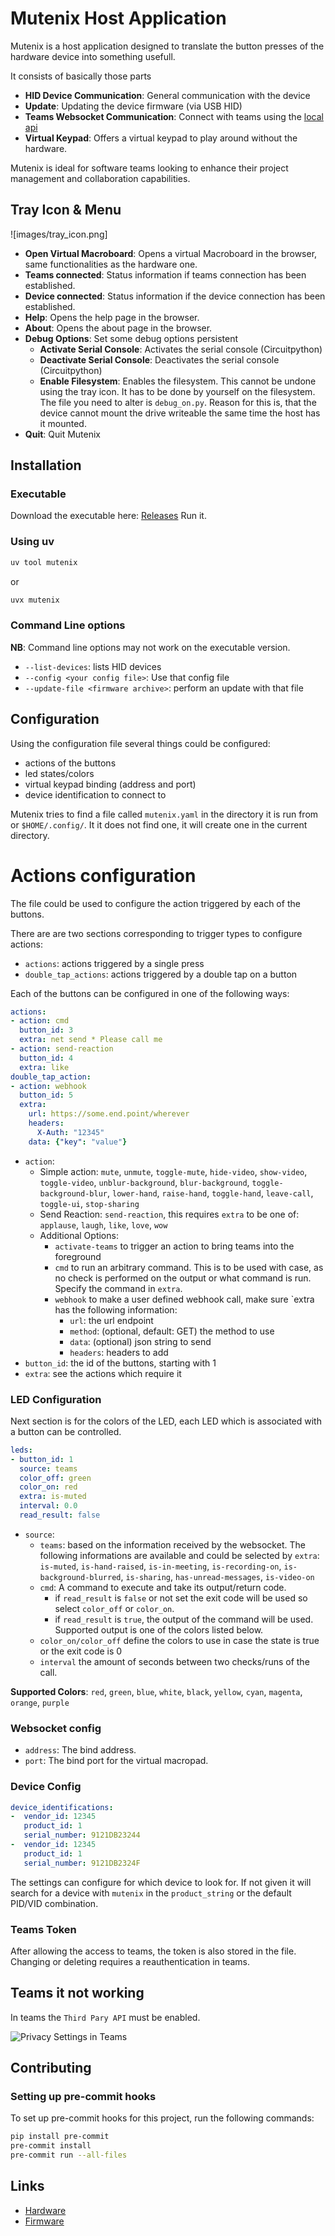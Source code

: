 # Mutenix Host Application

Mutenix is a host application designed to translate the button presses of the hardware device into something usefull.

It consists of basically those parts

- **HID Device Communication**: General communication with the device
- **Update**: Updating the device firmware (via USB HID)
- **Teams Websocket Communication**: Connect with teams using the [local api](#enable-local-api)
- **Virtual Keypad**: Offers a virtual keypad to play around without the hardware.

Mutenix is ideal for software teams looking to enhance their project management and collaboration capabilities.

## Tray Icon & Menu

![images/tray_icon.png]

- **Open Virtual Macroboard**: Opens a virtual Macroboard in the browser, same functionalities as the hardware one.
- **Teams connected**: Status information if teams connection has been established.
- **Device connected**: Status information if the device connection has been established.
- **Help**: Opens the help page in the browser.
- **About**: Opens the about page in the browser.
- **Debug Options**: Set some debug options persistent
  - **Activate Serial Console**: Activates the serial console (Circuitpython)
  - **Deactivate Serial Console**: Deactivates the serial console (Circuitpython)
  - **Enable Filesystem**: Enables the filesystem. This cannot be undone using the tray icon. It has to be done by yourself on the filesystem. The file you need to alter is `debug_on.py`. Reason for this is, that the device cannot mount the drive writeable the same time the host has it mounted.
- **Quit**: Quit Mutenix


## Installation

### Executable

Download the executable here: [Releases](https://github.com/mutenix-org/software-host/releases/latest)
Run it.

### Using uv

```bash
uv tool mutenix
```

or

```bash
uvx mutenix
```

### Command Line options

**NB**: Command line options may not work on the executable version.

- `--list-devices`: lists HID devices
- `--config <your config file>`: Use that config file
- `--update-file <firmware archive>`: perform an update with that file

## Configuration

Using the configuration file several things could be configured:

- actions of the buttons
- led states/colors
- virtual keypad binding (address and port)
- device identification to connect to

Mutenix tries to find a file called `mutenix.yaml` in the directory it is run from or `$HOME/.config/`. It it does not find one, it will create one in the current directory.


# Actions configuration

The file could be used to configure the action triggered by each of the buttons.

There are are two sections corresponding to trigger types to configure actions:

- `actions`: actions triggered by a single press
- `double_tap_actions`: actions triggered by a double tap on a button

Each of the buttons can be configured in one of the following ways:

```yaml
actions:
- action: cmd
  button_id: 3
  extra: net send * Please call me
- action: send-reaction
  button_id: 4
  extra: like
double_tap_action:
- action: webhook
  button_id: 5
  extra:
    url: https://some.end.point/wherever
    headers:
      X-Auth: "12345"
    data: {"key": "value"}
```

- `action`:
    - Simple action: `mute`, `unmute`, `toggle-mute`, `hide-video`, `show-video`, `toggle-video`, `unblur-background`, `blur-background`, `toggle-background-blur`, `lower-hand`, `raise-hand`, `toggle-hand`, `leave-call`, `toggle-ui`, `stop-sharing`
    - Send Reaction: `send-reaction`, this requires `extra` to be one of: `applause`, `laugh`, `like`, `love`, `wow`
    - Additional Options:
      - `activate-teams` to trigger an action to bring teams into the foreground
      - `cmd` to run an arbitrary command. This is to be used with case, as no check is performed on the output or what command is run. Specify the command in `extra`.
      - `webhook` to make a user defined webhook call, make sure `extra has the following information:
        - `url`: the url endpoint
        - `method`: (optional, default: GET) the method to use
        - `data`: (optional) json string to send
        - `headers`: headers to add
- `button_id`: the id of the buttons, starting with 1
- `extra`: see the actions which require it


### LED Configuration

Next section is for the colors of the LED, each LED which is associated with a button can be controlled.

```yaml
leds:
- button_id: 1
  source: teams
  color_off: green
  color_on: red
  extra: is-muted
  interval: 0.0
  read_result: false
```

- `source`:
  - `teams`: based on the information received by the websocket. The following informations are available and could be selected by `extra`: `is-muted`, `is-hand-raised`, `is-in-meeting`, `is-recording-on`, `is-background-blurred`, `is-sharing`, `has-unread-messages`, `is-video-on`
  - `cmd`: A command to execute and take its output/return code.
    - if `read_result` is `false` or not set the exit code will be used so select `color_off` or `color_on`.
    - if `read_result` is `true`, the output of the command will be used. Supported output is one of the colors listed below.
  - `color_on/color_off` define the colors to use in case the state is true or the exit code is 0
  - `interval` the amount of seconds between two checks/runs of the call.

**Supported Colors**: `red`, `green`, `blue`, `white`, `black`, `yellow`, `cyan`, `magenta`, `orange`, `purple`

### Websocket config

- `address`: The bind address.
- `port`: The bind port for the virtual macropad.

### Device Config

```yaml
device_identifications:
-  vendor_id: 12345
   product_id: 1
   serial_number: 9121DB23244
-  vendor_id: 12345
   product_id: 1
   serial_number: 9121DB2324F
```

The settings can configure for which device to look for. If not given it will search for a device with `mutenix` in the `product_string` or the default PID/VID combination.

### Teams Token

After allowing the access to teams, the token is also stored in the file. Changing or deleting requires a reauthentication in teams.


## Teams it not working

In teams the `Third Pary API` must be enabled.

![Privacy Settings in Teams](images/privacy_settings.png)


## Contributing

### Setting up pre-commit hooks

To set up pre-commit hooks for this project, run the following commands:

```sh
pip install pre-commit
pre-commit install
pre-commit run --all-files
```


## Links

- [Hardware](https://github.com/mutenix-org/hardware-macroboard)
- [Firmware](https://github.com/mutenix-org/firmware-macroboard)
